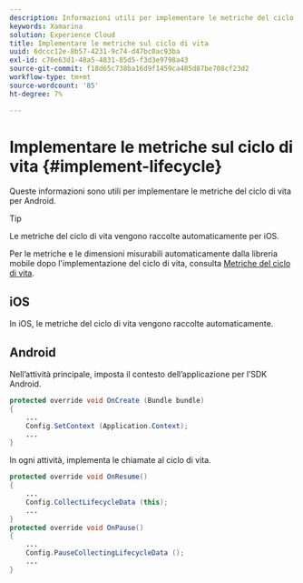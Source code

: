 ```yaml
---
description: Informazioni utili per implementare le metriche del ciclo di vita per Android. Le metriche del ciclo di vita vengono raccolte automaticamente per iOS.
keywords: Xamarina
solution: Experience Cloud
title: Implementare le metriche sul ciclo di vita
uuid: 6dccc12e-8b57-4231-9c74-d47bc0ac93ba
exl-id: c76e63d1-48a5-4831-85d5-f3d3e9798a43
source-git-commit: f18d65c738ba16d9f1459ca485d87be708cf23d2
workflow-type: tm+mt
source-wordcount: '85'
ht-degree: 7%

---
```


# Implementare le metriche sul ciclo di vita {#implement-lifecycle}

Queste informazioni sono utili per implementare le metriche del ciclo di vita per Android.

>[!TIP]
>
>Le metriche del ciclo di vita vengono raccolte automaticamente per iOS.

Per le metriche e le dimensioni misurabili automaticamente dalla libreria mobile dopo l&#39;implementazione del ciclo di vita, consulta [Metriche del ciclo di vita](/help/ios/metrics.md).

## iOS

In iOS, le metriche del ciclo di vita vengono raccolte automaticamente.

## Android

Nell’attività principale, imposta il contesto dell’applicazione per l’SDK Android.

```java
protected override void OnCreate (Bundle bundle) 
{
    ... 
    Config.SetContext (Application.Context); 
    ... 
}
```

In ogni attività, implementa le chiamate al ciclo di vita.

```java
protected override void OnResume()
{
    ...
    Config.CollectLifecycleData (this);
    ...
}
protected override void OnPause() 
{
    ...
    Config.PauseCollectingLifecycleData ();
    ...
}
```
